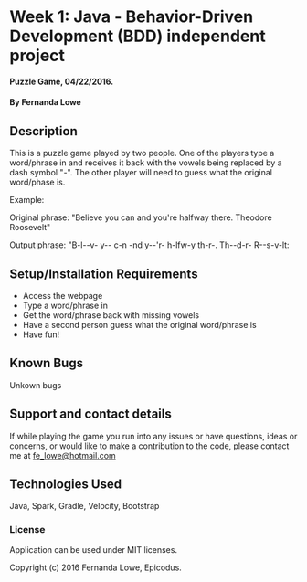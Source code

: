 # Week 1: Java - Behavior-Driven Development (BDD) independent project

#### Puzzle Game, 04/22/2016.

#### By Fernanda Lowe

## Description

This is a puzzle game played by two people. One of the players type a word/phrase in and receives it back with the vowels being replaced by a dash symbol "-". The other player will need to guess what the original word/phase is.

Example:

Original phrase: "Believe you can and you're halfway there. Theodore Roosevelt"

Output phrase: "B-l--v- y-- c-n -nd y--'r- h-lfw-y th-r-. Th--d-r- R--s-v-lt:

## Setup/Installation Requirements

* Access the webpage
* Type a word/phrase in
* Get the word/phrase back with missing vowels
* Have a second person guess what the original word/phrase is
* Have fun!

## Known Bugs

Unkown bugs

## Support and contact details

If while playing the game you run into any issues or have questions, ideas or concerns, or would like to make a contribution to the code, please contact me at fe_lowe@hotmail.com

## Technologies Used

Java, Spark, Gradle, Velocity, Bootstrap

### License

Application can be used under MIT licenses.

Copyright (c) 2016 Fernanda Lowe, Epicodus.
